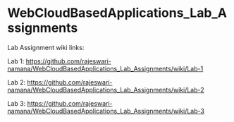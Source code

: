 # WebCloudBasedApplications_Lab_Assignments

Lab Assignment wiki links:

Lab 1: https://github.com/rajeswari-namana/WebCloudBasedApplications_Lab_Assignments/wiki/Lab-1

Lab 2: https://github.com/rajeswari-namana/WebCloudBasedApplications_Lab_Assignments/wiki/Lab-2

Lab 3: https://github.com/rajeswari-namana/WebCloudBasedApplications_Lab_Assignments/wiki/Lab-3
